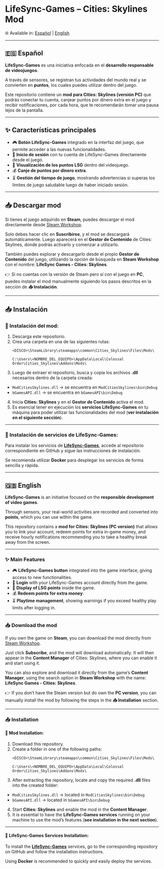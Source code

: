 # LifeSync-Games – Cities: Skylines Mod

🌐 Available in: [Español](#-español) | [English](#-english)  

---

## 🇪🇸 Español

**LifeSync-Games** es una iniciativa enfocada en el **desarrollo responsable de videojuegos**.  

A través de sensores, se registran tus actividades del mundo real y se convierten en **puntos**, los cuales puedes utilizar dentro del juego.  

Este repositorio contiene un **mod para Cities: Skylines (versión PC)** que podrás conectar tu cuenta, canjear puntos por dinero extra en el juego y recibir notificaciones, por cada hora, que te recomendarán tomar una pausa lejos de la pantalla.

---

## ✨ Características principales  

- 🎮 **Botón LifeSync-Games** integrado en la interfaz del juego, que permite acceder a las nuevas funcionalidades.  
- 🔑 **Inicio de sesión** con tu cuenta de LifeSync-Games directamente desde el juego.  
- 👀 **Visualización de los puntos LSG** dentro del videojuego.  
- 💰 **Canje de puntos por dinero extra**.  
- ⏳ **Gestión del tiempo de juego**, mostrando advertencias si superas los límites de juego saludable luego de haber iniciado sesión.  

---

## 📥 Descargar mod

Si tienes el juego adquirido en **Steam**, puedes descargar el mod directamente desde [Steam Workshop](https://steamcommunity.com/sharedfiles/filedetails/?id=3519587566).  

Solo debes hacer clic en **Suscribirse**, y el mod se descargará automáticamente. Luego aparecerá en el **Gestor de Contenido** de Cities: Skylines, donde podrás activarlo y comenzar a utilizarlo.  

También puedes explorar y descargarlo desde el propio **Gestor de Contenido** del juego, utilizando la opción de búsqueda en **Steam Workshop** con el nombre: **LifeSync Games - Cities: Skylines**.  

👉 Si no cuentas con la versión de Steam pero sí con el juego en **PC**, puedes instalar el mod manualmente siguiendo los pasos descritos en la sección de **📥 Instalación**.

---

## 📥 Instalación  

### 🔹 Instalación del mod: 

1. Descarga este repositorio.  
2. Crea una carpeta en una de las siguientes rutas: 
    ```
   <DISCO>\SteamLibrary\steamapps\common\Cities_Skylines\Files\Mods\
    ```  
    ```
   C:\Users\<NOMBRE_DEL_EQUIPO>\AppData\Local\Colossal Order\Cities_Skylines\Addons\Mods\
    ```  
3. Luego de extraer el repositorio, busca y copia los archivos **.dll** necesarios dentro de la carpeta creada:  
- `ModCitiesSkylines.dll` → se encuentra en `ModCitiesSkylines\bin\Debug`  
- `bGamesAPI.dll` → se encuentra en `bGamesAPI\bin\Debug`  
4. Inicia **Cities: Skylines** y en el **Gestor de Contenido** activa el mod.  
5. Es esencial tener en ejecución los **servicios LifeSync-Games** en tu máquina para poder utilizar las funcionalidades del mod (**ver instalación en el siguiente sección**).  

---

### 🔹 Instalación de servicios de LifeSync-Games:  

Para instalar los servicios de [**LifeSync-Games**](https://github.com/BlendedGames-bGames/bGames-dev-services), accede al repositorio correspondiente en GitHub y sigue las instrucciones de instalación.  

Se recomienda utilizar **Docker** para desplegar los servicios de forma sencilla y rápida.

---

## 🇬🇧 English  

**LifeSync-Games** is an initiative focused on the **responsible development of video games**.  

Through sensors, your real-world activities are recorded and converted into **points**, which you can use within the game.  

This repository contains a **mod for Cities: Skylines (PC version)** that allows you to link your account, redeem points for extra in-game money, and receive hourly notifications recommending you to take a healthy break away from the screen.  

---

### ✨ Main Features  

- 🎮 **LifeSync-Games button** integrated into the game interface, giving access to new functionalities.  
- 🔑 **Login** with your LifeSync-Games account directly from the game.  
- 👀 **Display of LSG points** inside the game.  
- 💰 **Redeem points for extra money**.  
- ⏳ **Playtime management**, showing warnings if you exceed healthy play limits after logging in.  

---

### 📥 Download the mod  

If you own the game on **Steam**, you can download the mod directly from [Steam Workshop](https://steamcommunity.com/sharedfiles/filedetails/?id=3519587566).  

Just click **Subscribe**, and the mod will download automatically. It will then appear in the **Content Manager** of Cities: Skylines, where you can enable it and start using it.  

You can also explore and download it directly from the game’s **Content Manager**, using the search option in **Steam Workshop** with the name: **LifeSync Games - Cities: Skylines**.  

👉 If you don’t have the Steam version but do own the **PC version**, you can manually install the mod by following the steps in the **📥 Installation** section.  

---

### 📥 Installation  

#### 🔹 Mod Installation:  

1. Download this repository.  
2. Create a folder in one of the following paths:
    ```
   <DISCO>\SteamLibrary\steamapps\common\Cities_Skylines\Files\Mods\
    ```  
    ```
   C:\Users\<NOMBRE_DEL_EQUIPO>\AppData\Local\Colossal Order\Cities_Skylines\Addons\Mods\
    ```  
3. After extracting the repository, locate and copy the required **.dll** files into the created folder:  
- `ModCitiesSkylines.dll` → located in `ModCitiesSkylines\bin\Debug`  
- `bGamesAPI.dll` → located in `bGamesAPI\bin\Debug`  
4. Start **Cities: Skylines** and enable the mod in the **Content Manager**.  
5. It is essential to have the **LifeSync-Games services** running on your machine to use the mod’s features (**see installation in the next section**).  

---

#### 🔹 LifeSync-Games Services Installation:  

To install the [**LifeSync-Games**](https://github.com/BlendedGames-bGames/bGames-dev-services) services, go to the corresponding repository on GitHub and follow the installation instructions.  

Using **Docker** is recommended to quickly and easily deploy the services.  
